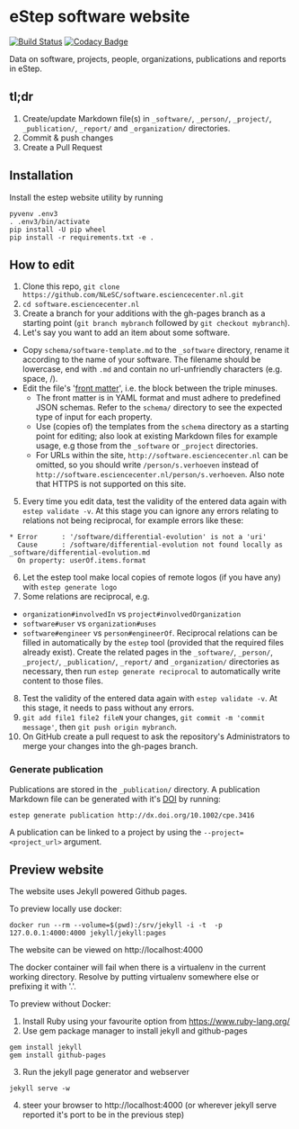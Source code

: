 # eStep software website

[![Build Status](https://travis-ci.org/NLeSC/software.esciencecenter.nl.svg?branch=gh-pages)](https://travis-ci.org/NLeSC/software.esciencecenter.nl)
[![Codacy Badge](https://api.codacy.com/project/badge/grade/30fa8eb9a38c44cf85dbfd353b7f4688)](https://www.codacy.com/app/NLeSC/software-esciencecenter-nl)

Data on software, projects, people, organizations, publications and reports in eStep.

## tl;dr

1. Create/update Markdown file(s) in `_software/`, `_person/`, `_project/`, `_publication/`, `_report/` and `_organization/` directories.
2. Commit & push changes
3. Create a Pull Request

## Installation

Install the estep website utility by running

```shell
pyvenv .env3
. .env3/bin/activate
pip install -U pip wheel
pip install -r requirements.txt -e .
```

## How to edit

1. Clone this repo, ``git clone https://github.com/NLeSC/software.esciencecenter.nl.git``
2. ``cd software.esciencecenter.nl``
3. Create a branch for your additions with the gh-pages branch as a starting point (``git branch mybranch`` followed by ``git checkout mybranch``).
4. Let's say you want to add an item about some software.
  * Copy `schema/software-template.md` to the `_software` directory, rename it according to the name of your software. The filename should be lowercase, end with `.md` and contain no url-unfriendly characters (e.g. space, /).
  * Edit the file's '[front matter](https://jekyllrb.com/docs/frontmatter/)', i.e. the block between the triple minuses.
    * The front matter is in YAML format and must adhere to predefined JSON schemas. Refer to the `schema/` directory to see the expected type of input for each property.
    * Use (copies of) the templates from the `schema` directory as a starting point for editing; also look at existing Markdown files for example usage, e.g those from the `_software` or `_project` directories.    
    * For URLs within the site, `http://software.esciencecenter.nl` can be omitted, so you should write ``/person/s.verhoeven`` instead of ``http://software.esciencecenter.nl/person/s.verhoeven``. Also note that HTTPS is not supported on this site.
5. Every time you edit data, test the validity of the entered data again with ``estep validate -v``. At this stage you can ignore any errors relating to relations not being reciprocal, for example errors like these:
```
* Error      : '/software/differential-evolution' is not a 'uri'
  Cause      : /software/differential-evolution not found locally as _software/differential-evolution.md
  On property: userOf.items.format
```
6. Let the estep tool make local copies of remote logos (if you have any) with ``estep generate logo``
7. Some relations are reciprocal, e.g.
  - `organization#involvedIn` vs `project#involvedOrganization`
  - `software#user` vs `organization#uses`
  - `software#engineer` vs `person#engineerOf`.
  Reciprocal relations can be filled in automatically by the ``estep`` tool (provided that the required files already exist). Create the related pages in the `_software/`, `_person/`, `_project/`, `_publication/`, `_report/` and `_organization/` directories as necessary, then run ``estep generate reciprocal`` to automatically write content to those files.
8. Test the validity of the entered data again with ``estep validate -v``. At this stage, it needs to pass without any errors.
9. ``git add file1 file2 fileN`` your changes, ``git commit -m 'commit message'``, then ``git push origin mybranch``.
10. On GitHub create a pull request to ask the repository's Administrators to merge your changes into the gh-pages branch.


### Generate publication

Publications are stored in the `_publication/` directory.
A publication Markdown file can be generated with it's [DOI](http://www.doi.org/) by running:
```
estep generate publication http://dx.doi.org/10.1002/cpe.3416
```

A publication can be linked to a project by using the `--project=<project_url>` argument.

## Preview website

The website uses Jekyll powered Github pages.

To preview locally use docker:
```
docker run --rm --volume=$(pwd):/srv/jekyll -i -t  -p 127.0.0.1:4000:4000 jekyll/jekyll:pages
```
The website can be viewed on http://localhost:4000

The docker container will fail when there is a virtualenv in the current working directory.
Resolve by putting virtualenv somewhere else or prefixing it with '.'.

To preview without Docker:
1. Install Ruby using your favourite option from https://www.ruby-lang.org/
2. Use gem package manager to install jekyll and github-pages
```
gem install jekyll
gem install github-pages
```
3. Run the jekyll page generator and webserver
```
jekyll serve -w
```
4. steer your browser to http://localhost:4000 (or wherever jekyll serve reported it's port to be in the previous step)
